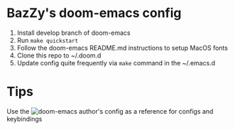 # BazZy's doom-emacs config
1. Install develop branch of doom-emacs
2. Run `make quickstart`
3. Follow the doom-emacs README.md instructions to setup MacOS fonts
4. Clone this repo to ~/.doom.d
5. Update config quite frequently via `make` command in the ~/.emacs.d

# Tips
Use the ![doom-emacs author's
config](https://github.com/hlissner/doom-emacs-private) as a reference for
configs and keybindings
